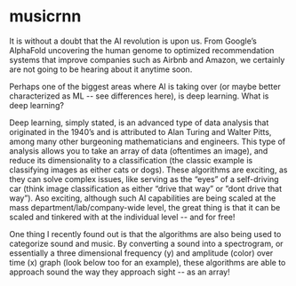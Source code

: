 # musicrnn

It is without a doubt that the AI revolution is upon us. From Google’s AlphaFold uncovering the human genome to optimized recommendation systems that improve companies such as Airbnb and Amazon, we certainly are not going to be hearing about it anytime soon.

Perhaps one of the biggest areas where AI is taking over (or maybe better characterized as ML -- see differences here), is deep learning. What is deep learning?

Deep learning, simply stated, is an advanced type of data analysis that originated in the 1940’s and is attributed to Alan Turing and Walter Pitts, among many other burgeoning mathematicians and engineers. This type of analysis allows you to take an array of data (oftentimes an image), and reduce its dimensionality to a classification (the classic example is classifying images as either cats or dogs). These algorithms are exciting, as they can solve complex issues, like serving as the “eyes” of a self-driving car (think image classification as either “drive that way” or ”dont drive that way”). Aso exciting, although such AI capabilities are being scaled at the mass department/lab/company-wide level, the great thing is that it can be scaled and tinkered with at the individual level -- and for free!

One thing I recently found out is that the algorithms are also being used to categorize sound and music. By converting a sound into a spectrogram, or essentially a three dimensional frequency (y) and amplitude (color) over time (x) graph (look below too for an example), these algorithms are able to approach sound the way they approach sight -- as an array! 
